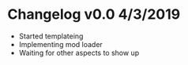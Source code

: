 # Changelog v0.0 4/3/2019
+ Started templateing
+ Implementing mod loader
+ Waiting for other aspects to show up
